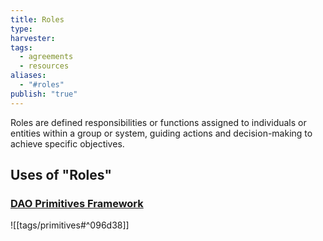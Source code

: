 ```yaml
---
title: Roles
type: 
harvester: 
tags:
  - agreements
  - resources
aliases:
  - "#roles"
publish: "true"
---
```


Roles are defined responsibilities or functions assigned to individuals or entities within a group or system, guiding actions and decision-making to achieve specific objectives.

## Uses of "Roles"

### [DAO Primitives Framework](tags/primitives.md#^3ee754)

![[tags/primitives#^096d38]]